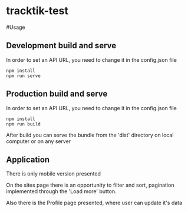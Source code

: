 # tracktik-test

#Usage

## Development build and serve
In order to set an API URL, you need to change it in the config.json file
```
npm install
npm run serve
```


## Production build and serve
In order to set an API URL, you need to change it in the config.json file
```
npm install
npm run build
```
After build you can serve the bundle from the 'dist' directory
on local computer or on any server


## Application 

There is only mobile version presented

On the sites page there is an opportunity to filter and sort,
pagination implemented through the 'Load more' button.

Also there is the Profile page presented, where user can update it's data
